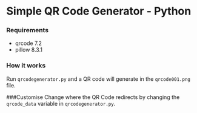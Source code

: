 # Simple QR Code Generator - Python

### Requirements
- qrcode 7.2
- pillow 8.3.1

### How it works
Run `qrcodegenerator.py` and a QR code will generate in the `qrcode001.png` file. 

###Customise
Change where the QR Code redirects by changing the `qrcode_data` variable in `qrcodegenerator.py`.
